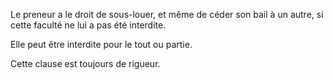   
 Le preneur a le droit de sous-louer, et même de céder son bail à un autre, si cette faculté ne lui a pas été interdite.  

  
 Elle peut être interdite pour le tout ou partie.  

  
 Cette clause est toujours de rigueur.  
